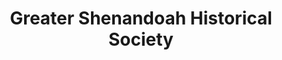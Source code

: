 ---
layout: repo
title: "Greater Shenandoah Historical Society"
id: 12397
permalink: repos/12397/
---